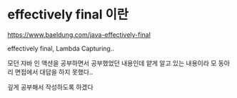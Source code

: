 # effectively final 이란

https://www.baeldung.com/java-effectively-final

effectively final, Lambda Capturing..

모던 자바 인 액션을 공부하면서 공부했었던 내용인데 얕게 알고 있는 내용이라 모 동아리 면접에서 대답을 하지 못했다..

깊게 공부해서 작성하도록 하겠다
